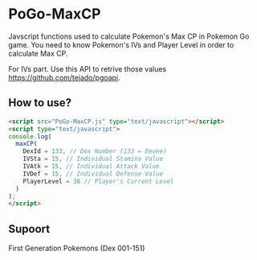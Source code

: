 # PoGo-MaxCP
Javscript functions used to calculate Pokemon's Max CP in Pokemon Go game.
You need to know Pokemon's IVs and Player Level in order to calculate Max CP.

For IVs part. Use this API to retrive those values https://github.com/tejado/pgoapi.

## How to use?

```HTML
<script src="PoGo-MaxCP.js" type="text/javascript"></script>
<script type="text/javascript">
console.log(
  maxCP(
    DexId = 133, // Dex Number (133 = Eevee)
    IVSta = 15, // Individual Stamina Value
    IVAtk = 15, // Individual Attack Value
    IVDef = 15, // Individual Defense Value
    PlayerLevel = 38 // Player's Current Level
  )
);
</script>
```

## Supoort
First Generation Pokemons (Dex 001-151)
